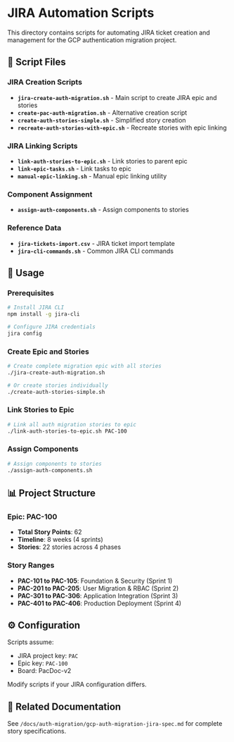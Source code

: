 # JIRA Automation Scripts

This directory contains scripts for automating JIRA ticket creation and management for the GCP authentication migration project.

## 📁 Script Files

### JIRA Creation Scripts
- **`jira-create-auth-migration.sh`** - Main script to create JIRA epic and stories
- **`create-pac-auth-migration.sh`** - Alternative creation script
- **`create-auth-stories-simple.sh`** - Simplified story creation
- **`recreate-auth-stories-with-epic.sh`** - Recreate stories with epic linking

### JIRA Linking Scripts
- **`link-auth-stories-to-epic.sh`** - Link stories to parent epic
- **`link-epic-tasks.sh`** - Link tasks to epic
- **`manual-epic-linking.sh`** - Manual epic linking utility

### Component Assignment
- **`assign-auth-components.sh`** - Assign components to stories

### Reference Data
- **`jira-tickets-import.csv`** - JIRA ticket import template
- **`jira-cli-commands.sh`** - Common JIRA CLI commands

## 🚀 Usage

### Prerequisites
```bash
# Install JIRA CLI
npm install -g jira-cli

# Configure JIRA credentials
jira config
```

### Create Epic and Stories
```bash
# Create complete migration epic with all stories
./jira-create-auth-migration.sh

# Or create stories individually
./create-auth-stories-simple.sh
```

### Link Stories to Epic
```bash
# Link all auth migration stories to epic
./link-auth-stories-to-epic.sh PAC-100
```

### Assign Components
```bash
# Assign components to stories
./assign-auth-components.sh
```

## 📊 Project Structure

### Epic: PAC-100
- **Total Story Points**: 62
- **Timeline**: 8 weeks (4 sprints)
- **Stories**: 22 stories across 4 phases

### Story Ranges
- **PAC-101 to PAC-105**: Foundation & Security (Sprint 1)
- **PAC-201 to PAC-205**: User Migration & RBAC (Sprint 2)
- **PAC-301 to PAC-306**: Application Integration (Sprint 3)
- **PAC-401 to PAC-406**: Production Deployment (Sprint 4)

## ⚙️ Configuration

Scripts assume:
- JIRA project key: `PAC`
- Epic key: `PAC-100`
- Board: PacDoc-v2

Modify scripts if your JIRA configuration differs.

## 🔗 Related Documentation

See `/docs/auth-migration/gcp-auth-migration-jira-spec.md` for complete story specifications.




